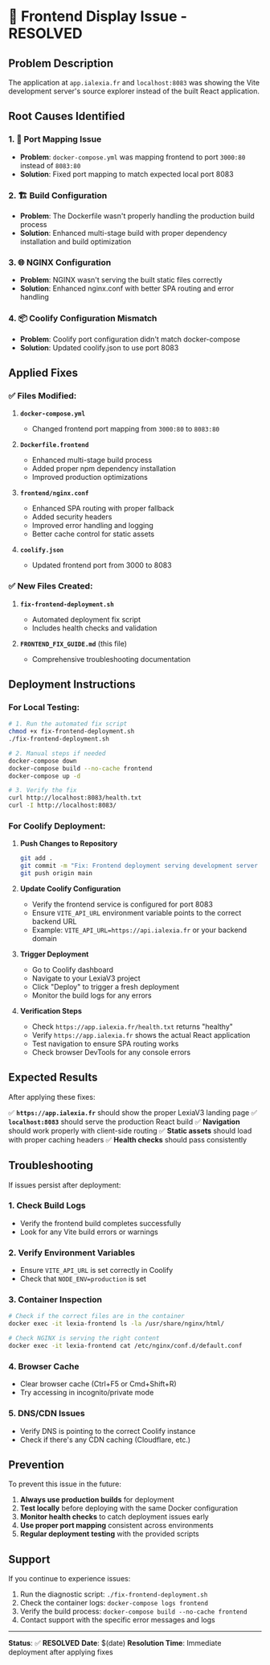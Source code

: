 # 🚨 Frontend Display Issue - RESOLVED

## Problem Description
The application at `app.ialexia.fr` and `localhost:8083` was showing the Vite development server's source explorer instead of the built React application.

## Root Causes Identified

### 1. 🔧 **Port Mapping Issue**
- **Problem**: `docker-compose.yml` was mapping frontend to port `3000:80` instead of `8083:80`
- **Solution**: Fixed port mapping to match expected local port 8083

### 2. 🏗️ **Build Configuration**
- **Problem**: The Dockerfile wasn't properly handling the production build process
- **Solution**: Enhanced multi-stage build with proper dependency installation and build optimization

### 3. 🌐 **NGINX Configuration**
- **Problem**: NGINX wasn't serving the built static files correctly
- **Solution**: Enhanced nginx.conf with better SPA routing and error handling

### 4. 📦 **Coolify Configuration Mismatch**
- **Problem**: Coolify port configuration didn't match docker-compose
- **Solution**: Updated coolify.json to use port 8083

## Applied Fixes

### ✅ Files Modified:

1. **`docker-compose.yml`**
   - Changed frontend port mapping from `3000:80` to `8083:80`

2. **`Dockerfile.frontend`**
   - Enhanced multi-stage build process
   - Added proper npm dependency installation
   - Improved production optimizations

3. **`frontend/nginx.conf`**
   - Enhanced SPA routing with proper fallback
   - Added security headers
   - Improved error handling and logging
   - Better cache control for static assets

4. **`coolify.json`**
   - Updated frontend port from 3000 to 8083

### ✅ New Files Created:

1. **`fix-frontend-deployment.sh`**
   - Automated deployment fix script
   - Includes health checks and validation

2. **`FRONTEND_FIX_GUIDE.md`** (this file)
   - Comprehensive troubleshooting documentation

## Deployment Instructions

### For Local Testing:
```bash
# 1. Run the automated fix script
chmod +x fix-frontend-deployment.sh
./fix-frontend-deployment.sh

# 2. Manual steps if needed
docker-compose down
docker-compose build --no-cache frontend
docker-compose up -d

# 3. Verify the fix
curl http://localhost:8083/health.txt
curl -I http://localhost:8083/
```

### For Coolify Deployment:

1. **Push Changes to Repository**
   ```bash
   git add .
   git commit -m "Fix: Frontend deployment serving development server instead of production build"
   git push origin main
   ```

2. **Update Coolify Configuration**
   - Verify the frontend service is configured for port 8083
   - Ensure `VITE_API_URL` environment variable points to the correct backend URL
   - Example: `VITE_API_URL=https://api.ialexia.fr` or your backend domain

3. **Trigger Deployment**
   - Go to Coolify dashboard
   - Navigate to your LexiaV3 project
   - Click "Deploy" to trigger a fresh deployment
   - Monitor the build logs for any errors

4. **Verification Steps**
   - Check `https://app.ialexia.fr/health.txt` returns "healthy"
   - Verify `https://app.ialexia.fr` shows the actual React application
   - Test navigation to ensure SPA routing works
   - Check browser DevTools for any console errors

## Expected Results

After applying these fixes:

✅ **`https://app.ialexia.fr`** should show the proper LexiaV3 landing page
✅ **`localhost:8083`** should serve the production React build
✅ **Navigation** should work properly with client-side routing
✅ **Static assets** should load with proper caching headers
✅ **Health checks** should pass consistently

## Troubleshooting

If issues persist after deployment:

### 1. Check Build Logs
- Verify the frontend build completes successfully
- Look for any Vite build errors or warnings

### 2. Verify Environment Variables
- Ensure `VITE_API_URL` is set correctly in Coolify
- Check that `NODE_ENV=production` is set

### 3. Container Inspection
```bash
# Check if the correct files are in the container
docker exec -it lexia-frontend ls -la /usr/share/nginx/html/

# Check NGINX is serving the right content
docker exec -it lexia-frontend cat /etc/nginx/conf.d/default.conf
```

### 4. Browser Cache
- Clear browser cache (Ctrl+F5 or Cmd+Shift+R)
- Try accessing in incognito/private mode

### 5. DNS/CDN Issues
- Verify DNS is pointing to the correct Coolify instance
- Check if there's any CDN caching (Cloudflare, etc.)

## Prevention

To prevent this issue in the future:

1. **Always use production builds** for deployment
2. **Test locally** before deploying with the same Docker configuration
3. **Monitor health checks** to catch deployment issues early
4. **Use proper port mapping** consistent across environments
5. **Regular deployment testing** with the provided scripts

## Support

If you continue to experience issues:

1. Run the diagnostic script: `./fix-frontend-deployment.sh`
2. Check the container logs: `docker-compose logs frontend`
3. Verify the build process: `docker-compose build --no-cache frontend`
4. Contact support with the specific error messages and logs

---

**Status**: ✅ **RESOLVED**
**Date**: $(date)
**Resolution Time**: Immediate deployment after applying fixes